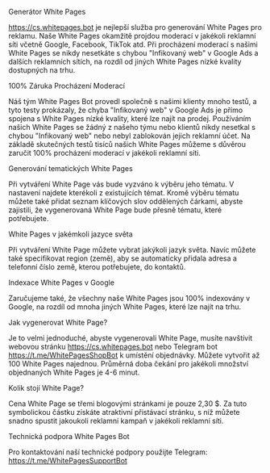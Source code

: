 Generátor White Pages

https://cs.whitepages.bot je nejlepší služba pro generování White Pages pro reklamu. Naše White Pages okamžitě projdou moderací v jakékoli reklamní síti včetně Google, Facebook, TikTok atd. Při procházení moderací s našimi White Pages se nikdy nesetkáte s chybou "Infikovaný web" v Google Ads a dalších reklamních sítích, na rozdíl od jiných White Pages nízké kvality dostupných na trhu.

100% Záruka Procházení Moderací

Náš tým White Pages Bot provedl společně s našimi klienty mnoho testů, a tyto testy prokázaly, že chyba "Infikovaný web" v Google Ads je přímo spojena s White Pages nízké kvality, které lze najít na prodej. Používáním našich White Pages se žádný z našeho týmu nebo klientů nikdy nesetkal s chybou "Infikovaný web" nebo nebyl zablokován jejich reklamní účet. Na základě skutečných testů tisíců našich White Pages můžeme s důvěrou zaručit 100% procházení moderací v jakékoli reklamní síti.

Generování tematických White Pages

Při vytváření White Page vás bude vyzváno k výběru jeho tématu. V nastavení najdete kterékoli z existujících témat. Kromě výběru tématu můžete také přidat seznam klíčových slov oddělených čárkami, abyste zajistili, že vygenerovaná White Page bude přesně tématu, které potřebujete.

White Pages v jakémkoli jazyce světa

Při vytváření White Page můžete vybrat jakýkoli jazyk světa. Navíc můžete také specifikovat region (země), aby se automaticky přidala adresa a telefonní číslo země, kterou potřebujete, do kontaktů.

Indexace White Pages v Google

Zaručujeme také, že všechny naše White Pages jsou 100% indexovány v Google, na rozdíl od mnoha jiných White Pages, které lze najít na trhu.

Jak vygenerovat White Page?

Je to velmi jednoduché, abyste vygenerovali White Page, musíte navštívit webovou stránku https://cs.whitepages.bot nebo Telegram bot https://t.me/WhitePagesShopBot k umístění objednávky. Můžete vytvořit až 100 White Pages najednou. Průměrná doba čekání pro jakékoli množství objednaných White Pages je 4-6 minut.

Kolik stojí White Page?

Cena White Page se třemi blogovými stránkami je pouze 2,30 $. Za tuto symbolickou částku získáte atraktivní přistávací stránku, s níž můžete snadno spustit jakoukoli reklamní kampaň v jakékoli reklamní síti.

Technická podpora White Pages Bot

Pro kontaktování naší technické podpory použijte Telegram: https://t.me/WhitePagesSupportBot
